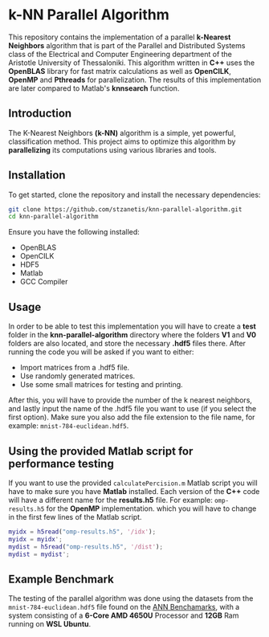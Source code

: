 # k-NN Parallel Algorithm
This repository contains the implementation of a parallel **k-Nearest Neighbors** algorithm that is part of the Parallel and Distributed Systems class of the Electrical and Computer Engineering department of the Aristotle University of Thessaloniki. This algorithm written in **C++** uses the **OpenBLAS** library for fast matrix calculations as well as **OpenCILK**, **OpenMP** and **Pthreads** for parallelization. The results of this implementation are later compared to Matlab's **knnsearch** function.

## Introduction
The K-Nearest Neighbors **(k-NN)** algorithm is a simple, yet powerful, classification method. This project aims to optimize this algorithm by **parallelizing** its computations using various libraries and tools.

## Installation
To get started, clone the repository and install the necessary dependencies:
```bash
git clone https://github.com/stzanetis/knn-parallel-algorithm.git
cd knn-parallel-algorithm
```
Ensure you have the following installed:

 - OpenBLAS
 - OpenCILK
 - HDF5
 - Matlab
 - GCC Compiler

## Usage
In order to be able to test this implementation you will have to create a **test** folder in the **knn-parallel-algorithm** directory where the folders **V1** and **V0** folders are also located, and store the necessary **.hdf5** files there.
After running the code you will be asked if you want to either:

 - Import matrices from a .hdf5 file.
 - Use randomly generated matrices.
 - Use some small matrices for testing and printing.
 
 After this, you will have to provide the number of the k nearest neighbors, and lastly input the name of the .hdf5 file you want to use (if you select the first option). Make sure you also add the file extension to the file name, for example: `mnist-784-euclidean.hdf5`.

## Using the provided Matlab script for performance testing
If you want to use the provided `calculatePercision.m` Matlab script you will have to make sure you have **Matlab** installed.
Each version of the **C++** code will have a different name for the **results.h5** file. For example: 
`omp-results.h5` for the **OpenMP** implementation.
which you will have to change in the first few lines of the Matlab script.
```Matlab
myidx = h5read("omp-results.h5", '/idx');
myidx = myidx';
mydist = h5read("omp-results.h5", '/dist');
mydist = mydist';
```

## Example Benchmark
The testing of the parallel algorithm was done using the datasets from the `mnist-784-euclidean.hdf5` file found on the [ANN Benchamarks](https://github.com/erikbern/ann-benchmarks?tab=readme-ov-file), with a system consisting of a **6-Core AMD 4650U** Processor and **12GB** Ram running on **WSL Ubuntu**.
